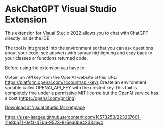 # AskChatGPT Visual Studio Extension
This extension for Visual Studio 2022 allows you to chat with ChatGPT directly inside the IDE.

The tool is integrated into the environment so that you can ask questions about your code, see answers with syntax highlighting and copy back to your classes or functions returned code.

Before using the extension you have to:

Obtain an API key from the OpenAI website at this URL: https://platform.openai.com/account/api-keys
Create an environment variable called OPENAI_API_KEY with the created key
This tool is completely free under a permissive MIT license but the OpenAI service has a cost (https://openai.com/pricing)

[Download at Visual Studio Marketplace](https://marketplace.visualstudio.com/items?itemName=adospace.AskChatGPT)

https://user-images.githubusercontent.com/10573253/223367601-11e8ba71-0ef3-47b6-9523-8e5ea6be4233.mp4

